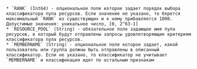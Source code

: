     * `RANK` (Int64) - опциональное поле которое задает порядок выбора классификатора пула ресурсов. Если значение не указано, то берется максимальный `RANK` из существующих и к нему прибавляется 1000. Допустимые значения: уникальное число, [0, 2^63-1]
    * `RESOURCE_POOL` (String) - обязательное поле задающее имя пула ресурсов, в который будут отправлены запросы удовлетворяющие критериям классификатора пула ресурсов.
    * `MEMBERNAME` (String) - опциональное поле которое задает, какой пользователь или группа должны быть отправлены в описанный классификатор. Если не указано, то классификатор не учитывает `MEMBERNAME` и классификация идет по остальным признакам